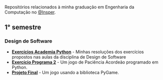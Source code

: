 Repositórios relacionados à minha graduação em Engenharia da Computação no [@Insper](https://github.com/insper).

## 1° semestre

### Design de Software

- **[Exercícios Academia Python](https://github.com/ArthurCisotto/insper.dessoft)** - Minhas resoluções dos exercícios propostos nas aulas da disciplina de Design de Software 
- **[Exercício Programa 2](https://github.com/ArthurCisotto/EP-2-solitaire-accordion)** - Um jogo de Paciência Acordeão programado em Python.
- **[Projeto Final](https://github.com/andrebrito16/sergios-adventure)** - Um jogo usando a biblioteca PyGame.
